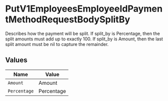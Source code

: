 # PutV1EmployeesEmployeeIdPaymentMethodRequestBodySplitBy

Describes how the payment will be split. If split_by is Percentage, then the split amounts must add up to exactly 100. If split_by is Amount, then the last split amount must be nil to capture the remainder.


## Values

| Name         | Value        |
| ------------ | ------------ |
| `Amount`     | Amount       |
| `Percentage` | Percentage   |